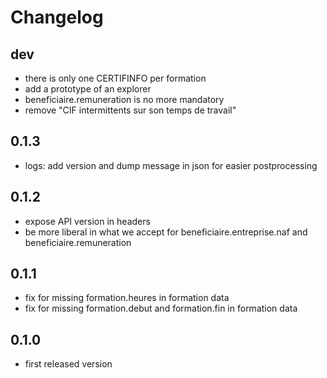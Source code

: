 # Changelog

## dev

- there is only one CERTIFINFO per formation
- add a prototype of an explorer
- beneficiaire.remuneration is no more mandatory
- remove "CIF intermittents sur son temps de travail"


## 0.1.3

- logs: add version and dump message in json for easier postprocessing


## 0.1.2

- expose API version in headers
- be more liberal in what we accept for beneficiaire.entreprise.naf and beneficiaire.remuneration


## 0.1.1

- fix for missing formation.heures in formation data
- fix for missing formation.debut and formation.fin in formation data

## 0.1.0

- first released version
